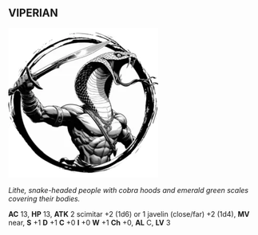 ## VIPERIAN

![](images/viperian.webp)

_Lithe, snake-headed people with cobra hoods and emerald green scales covering their bodies._

**AC** 13, **HP** 13, **ATK** 2 scimitar +2 (1d6) or 1 javelin (close/far) +2 (1d4), **MV** near, **S** +1 **D** +1 **C** +0 **I** +0 **W** +1 **Ch** +0, **AL** C, **LV** 3

